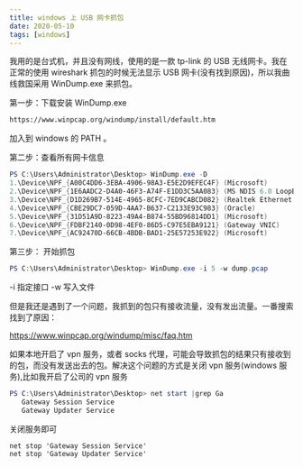 ```yaml
---
title: windows 上 USB 网卡抓包
date: 2020-05-10
tags: [windows]
---
```

我用的是台式机，并且没有网线，使用的是一款 tp-link 的 USB 无线网卡。我在正常的使用 wireshark 抓包的时候无法显示 USB 网卡(没有找到原因)，所以我曲线救国采用 WinDump.exe 来抓包。

第一步：下载安装 WinDump.exe
```txt
https://www.winpcap.org/windump/install/default.htm
```
加入到 windows 的 PATH 。

第二步：查看所有网卡信息
```powershell
PS C:\Users\Administrator\Desktop> WinDump.exe -D
1.\Device\NPF_{A00C4DD6-3EBA-4906-98A3-E5E2D9EFEC4F} (Microsoft)
2.\Device\NPF_{1E6AADC2-D4A0-46F3-A74F-E1DD3C5AA083} (MS NDIS 6.0 LoopBack Driver)
3.\Device\NPF_{D1D269B7-514E-4965-8CFC-7ED9CABCD082} (Realtek Ethernet Controller)
4.\Device\NPF_{CBE29DC7-059D-4AA7-B637-C2133E93C983} (Oracle)
5.\Device\NPF_{31D51A9D-8223-49A4-B874-55BD96814DD1} (Microsoft)
6.\Device\NPF_{FDBF2140-0D98-4EF0-86D5-C97E5EBA9121} (Gateway VNIC)
7.\Device\NPF_{AC92470D-66CB-4BDB-BAD1-25E57253E922} (Microsoft)
```

第三步： 开始抓包
```powershell
PS C:\Users\Administrator\Desktop> WinDump.exe -i 5 -w dump.pcap
```
-i 指定接口
-w 写入文件

但是我还是遇到了一个问题，我抓到的包只有接收流量，没有发出流量。一番搜索找到了原因：

https://www.winpcap.org/windump/misc/faq.htm

如果本地开启了 vpn 服务，或者 socks 代理，可能会导致抓包的结果只有接收到的包，而没有发送出去的包。解决这个问题的方式是关闭 vpn 服务(windows 服务),比如我开启了公司的 vpn 服务
```powershell
PS C:\Users\Administrator\Desktop> net start |grep Ga
   Gateway Session Service
   Gateway Updater Service
```
关闭服务即可
```shell
net stop 'Gateway Session Service'
net stop 'Gateway Updater Service'
```

